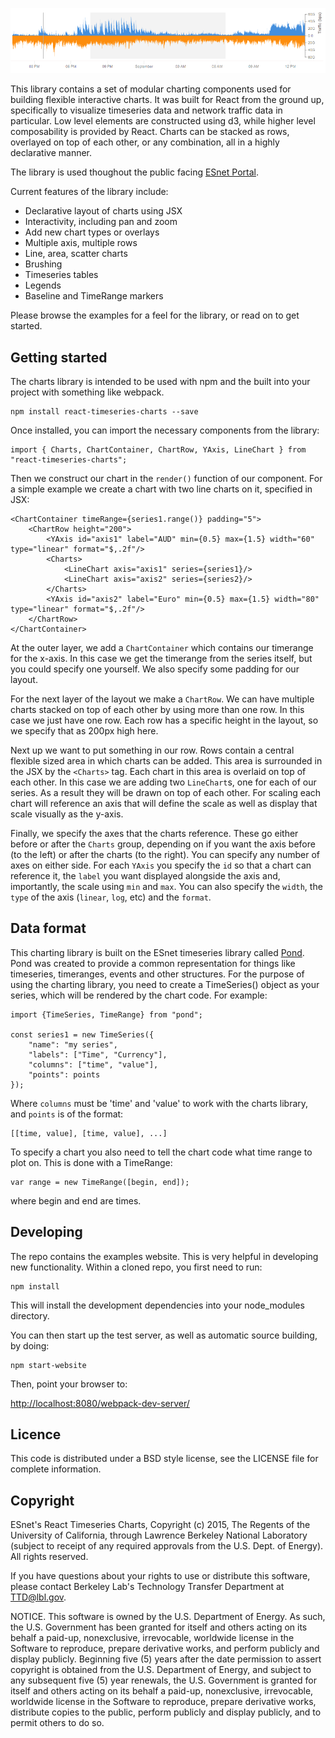 ![Line chart](./screenshots/areachart.png)

This library contains a set of modular charting components used for building flexible interactive charts. It was built for React from the ground up, specifically to visualize timeseries data and network traffic data in particular. Low level elements are constructed using d3, while higher level composability is provided by React. Charts can be stacked as rows, overlayed on top of each other, or any combination, all in a highly declarative manner.

The library is used thoughout the public facing [ESnet Portal](http://my.es.net).

Current features of the library include:

 * Declarative layout of charts using JSX
 * Interactivity, including pan and zoom
 * Add new chart types or overlays
 * Multiple axis, multiple rows
 * Line, area, scatter charts
 * Brushing
 * Timeseries tables
 * Legends
 * Baseline and TimeRange markers

Please browse the examples for a feel for the library, or read on to get started.

Getting started
---------------

The charts library is intended to be used with npm and the built into your project with something like webpack.

    npm install react-timeseries-charts --save

Once installed, you can import the necessary components from the library:

    import { Charts, ChartContainer, ChartRow, YAxis, LineChart } from "react-timeseries-charts";

Then we construct our chart in the `render()` function of our component. For a simple example we create a chart with two line charts on it, specified in JSX:

    <ChartContainer timeRange={series1.range()} padding="5">
        <ChartRow height="200">
            <YAxis id="axis1" label="AUD" min={0.5} max={1.5} width="60" type="linear" format="$,.2f"/>
            <Charts>
                <LineChart axis="axis1" series={series1}/>
                <LineChart axis="axis2" series={series2}/>
            </Charts>
            <YAxis id="axis2" label="Euro" min={0.5} max={1.5} width="80" type="linear" format="$,.2f"/>
        </ChartRow>
    </ChartContainer>

At the outer layer, we add a `ChartContainer` which contains our timerange for the x-axis. In this case we get the timerange from the series itself, but you could specify one yourself. We also specify some padding for our layout.

For the next layer of the layout we make a `ChartRow`. We can have multiple charts stacked on top of each other by using more than one row. In this case we just have one row. Each row has a specific height in the layout, so we specify that as 200px high here.

Next up we want to put something in our row. Rows contain a central flexible sized area in which charts can be added. This area is surrounded in the JSX by the `<Charts>` tag. Each chart in this area is overlaid on top of each other. In this case we are adding two `LineChart`s, one for each of our series. As a result they will be drawn on top of each other. For scaling each chart will reference an axis that will define the scale as well as display that scale visually as the y-axis.

Finally, we specify the axes that the charts reference. These go either before or after the `Charts` group, depending on if you want the axis before (to the left) or after the charts (to the right). You can specify any number of axes on either side. For each `YAxis` you specify the `id` so that a chart can reference it, the `label` you want displayed alongside the axis and, importantly, the scale using `min` and `max`. You can also specify the `width`, the `type` of the axis (`linear`, `log`, etc) and the `format`.

Data format
-----------

This charting library is built on the ESnet timeseries library called [Pond](http://software.es.net/pond). Pond was created to provide a common representation for things like timeseries, timeranges, events and other structures. For the purpose of using the charting library, you need to create a TimeSeries() object as your series, which will be rendered by the chart code. For example:

    import {TimeSeries, TimeRange} from "pond";

    const series1 = new TimeSeries({
        "name": "my series",
        "labels": ["Time", "Currency"],
        "columns": ["time", "value"],
        "points": points
    });

Where `columns` must be 'time' and 'value' to work with the charts library, and `points` is of the format:

    [[time, value], [time, value], ...]

To specify a chart you also need to tell the chart code what time range to plot on. This is done with a TimeRange:

    var range = new TimeRange([begin, end]);

where begin and end are times.

Developing
----------

The repo contains the examples website. This is very helpful in developing new functionality. Within a cloned repo, you first need to run:

    npm install

This will install the development dependencies into your node_modules directory.

You can then start up the test server, as well as automatic source building, by doing:

    npm start-website

Then, point your browser to:

[http://localhost:8080/webpack-dev-server/](http://localhost:8080/webpack-dev-server/)

Licence
-------

This code is distributed under a BSD style license, see the LICENSE file for complete information.

Copyright
---------

ESnet's React Timeseries Charts, Copyright (c) 2015, The Regents of the University of California, through Lawrence Berkeley National Laboratory (subject to receipt of any required approvals from the U.S. Dept. of Energy). All rights reserved.

If you have questions about your rights to use or distribute this software, please contact Berkeley Lab's Technology Transfer Department at TTD@lbl.gov.

NOTICE. This software is owned by the U.S. Department of Energy. As such, the U.S. Government has been granted for itself and others acting on its behalf a paid-up, nonexclusive, irrevocable, worldwide license in the Software to reproduce, prepare derivative works, and perform publicly and display publicly. Beginning five (5) years after the date permission to assert copyright is obtained from the U.S. Department of Energy, and subject to any subsequent five (5) year renewals, the U.S. Government is granted for itself and others acting on its behalf a paid-up, nonexclusive, irrevocable, worldwide license in the Software to reproduce, prepare derivative works, distribute copies to the public, perform publicly and display publicly, and to permit others to do so.

